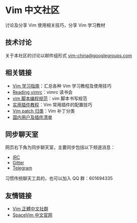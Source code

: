 # Vim 中文社区

讨论及分享 Vim 使用相关技巧，分享 Vim 学习教材

## 技术讨论

关于本社区的讨论以邮件组形式 [vim-china@googlegroups.com](mailto:vim-china@googlegroups.com)

## 相关链接

- [Vim 学习指南](https://github.com/vim-china/hello-vim)：汇总各种 Vim 学习教程及使用技巧
- [Reading vimrc](https://github.com/vim-china/reading-vimrc)：vimrc 读书会
- [vim 脚本编程规范](https://github.com/vim-china/vim-script-style-guide)：vim 脚本书写规范
- [实用插件教程](https://github.com/vim-china/plugins-tutorial)：Vim 常用插件的配置技巧
- [Vim patch 归类](https://github.com/vim-china/vim-patch-index)：Vim 补丁分类
- [国内用户及插件清单](https://github.com/vim-china/awesome-vimers)


## 同步聊天室

网页右下角为同步聊天室，主要同步包括以下频道消息：

- [IRC](https://webchat.freenode.net/?channels=vim-china)
- [Gitter](https://gitter.im/vim-china/Lobby)
- [Telegram](https://t.me/joinchat/EazwP0N3KINBeWdGcFACNw)

习惯传统聊天工具的，也可以加入 QQ 群：601694335

## 友情链接

- [Vim 正體中文社群](http://www.vim.tw/)
- [SpaceVim 中文官网](https://spacevim.org/cn/)

